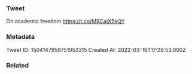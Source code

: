 ### Tweet
On academic freedom https://t.co/MRCaiX5kQY

### Metadata
Tweet ID: 1504147959751053315
Created At: 2022-03-16T17:29:53.000Z

### Related

